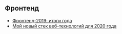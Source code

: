 ## Фронтенд

* [Фронтенд-2019: итоги года](https://habr.com/ru/company/ruvds/blog/481576/)
* [Мой новый стек веб-технологий для 2020 года](https://habr.com/ru/company/ruvds/blog/481572/)
